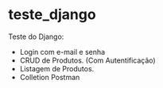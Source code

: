 # teste_django
Teste do Django:
 - Login com e-mail e senha
 - CRUD de Produtos. (Com Autentificação)
 - Listagem de Produtos.
 - Colletion Postman
